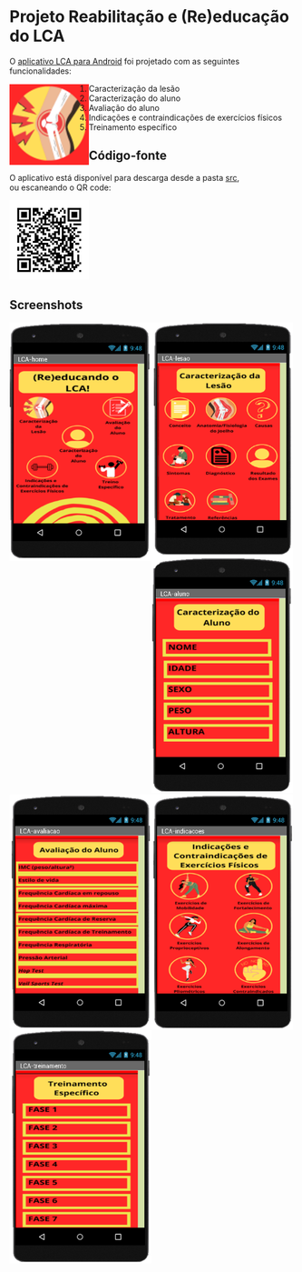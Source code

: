 # Projeto Reabilitação e (Re)educação do LCA
O [aplicativo LCA para Android](src/LCA.apk) foi projetado com as seguintes funcionalidades:  

<img src="images/lca-icon.png" align="left" width="140">

1. Caracterização da lesão
2. Caracterização do aluno
3. Avaliação do aluno
4. Indicações e contraindicações de exercícios físicos
5. Treinamento específico

## Código-fonte
O aplicativo está disponível para descarga desde a pasta [src](src/),  
ou escaneando o QR code:

<img src="images/lca-qr.png" width="140">

## Screenshots

<img src="images/lca-app01.png" align="left" width="250">
<img src="images/lca-app02.png" align="left" width="250">
<img src="images/lca-app03.png" width="250">

<img src="images/lca-app04.png" align="left" width="250">
<img src="images/lca-app05.png" align="left" width="250">
<img src="images/lca-app06.png" width="250"> </figure>
